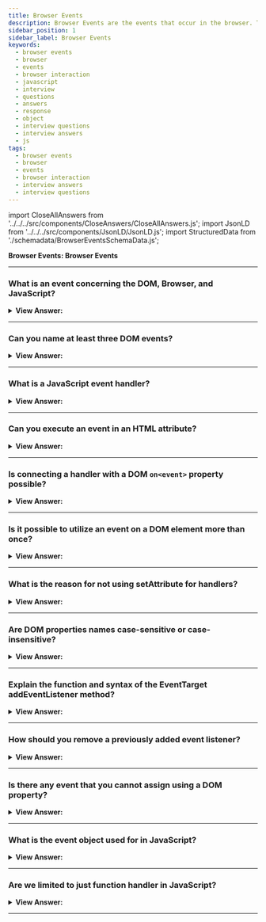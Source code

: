 ```yaml
---
title: Browser Events
description: Browser Events are the events that occur in the browser. They are used to interact with the browser. - JavaScript Interview Questions & Answers
sidebar_position: 1
sidebar_label: Browser Events
keywords:
  - browser events
  - browser
  - events
  - browser interaction
  - javascript
  - interview
  - questions
  - answers
  - response
  - object
  - interview questions
  - interview answers
  - js
tags:
  - browser events
  - browser
  - events
  - browser interaction
  - interview answers
  - interview questions
---
```


import CloseAllAnswers from '../../../src/components/CloseAnswers/CloseAllAnswers.js';
import JsonLD from '../../../src/components/JsonLD/JsonLD.js';
import StructuredData from './schemadata/BrowserEventsSchemaData.js';

<JsonLD data={StructuredData} />

<head>
  <title>Browser Events | JavaScript Frontend Phone Interview Answer</title>
</head>

**Browser Events: Browser Events**

<CloseAllAnswers />

---

### What is an event concerning the DOM, Browser, and JavaScript?

<details>
  <summary><strong>View Answer:</strong></summary>
  <div>
  <div><strong>Interview Response:</strong> An event is a signal that something has happened. All DOM nodes generate such signals (but events are not limited to DOM).
    </div>
  </div>
</details>

---

### Can you name at least three DOM events?

<details>
  <summary><strong>View Answer:</strong></summary>
  <div>
  <div><strong>Interview Response:</strong> There are several DOM events, including mouse, keyboard, form element, document, and CSS events. The most common is mouse and keyboard events, like mouse click and keyboard `keydown` events.
    </div>
  </div>
</details>

---

### What is a JavaScript event handler?

<details>
  <summary><strong>View Answer:</strong></summary>
  <div>
  <div><strong>Interview Response:</strong> A JavaScript event handler is a function that runs in the case of an event. Handlers are a way to run JavaScript code in case of user actions. There are several ways to assign a handler.
    </div>
  </div>
</details>

---

### Can you execute an event in an HTML attribute?

<details>
  <summary><strong>View Answer:</strong></summary>
  <div>
  <div><strong>Interview Response:</strong> We can set an event handler in HTML with an attribute named on&#8249;event&#8250;. The onevent handlers are properties on specific DOM elements to manage how that element reacts to events. The onevent handler usually gets named with the event it reacts to, like onclick, onkeypress, and onfocus.</div><br />
  <div><strong>Technical Response:</strong> You can set an event handler in HTML with an attribute named on&#8249;event&#8250;. The onevent handlers are properties on particular DOM elements to manage how that element reacts to events. Elements can be interactive (links, buttons, images, forms, and more.) or non-interactive (such as the base &#8249;body&#8250; element). The onevent handler usually gets named with the event it reacts to, like onclick, onkeypress, and onfocus. You can specify an on&#8249;…&#8250; event handler for a particular event (such as click) for a given object differently. An HTML attribute is not a convenient place to write tons of code. So, it gets recommended to us that we write an event handler. As we know, HTML attribute names are not case-sensitive, so ONCLICK works as well as onClick and onCLICK… But usually, attributes are lowercased: onclick.
  </div><br />
  <div><strong className="codeExample">Code Example:</strong> HTML Event Attribute onclick<br /><br />

  <div></div>

```js
<!-- alerts Click! in the browser -->
<input value="Click me" onclick="alert('Click!')" type="button">
```

  </div><br />
  <div><strong className="codeExample">Code Example:</strong> Event Handler (recommended)<br /><br />

  <div></div>

```html
<script>
  function countRabbits() {
    for (let i = 1; i <= 3; i++) {
      alert('Rabbit number ' + i);
    }
  }
</script>

<input type="button" onclick="countRabbits()" value="Count rabbits!" />
```

  </div>
  </div>
</details>

---

### Is connecting a handler with a DOM `on<event>` property possible?

<details>
  <summary><strong>View Answer:</strong></summary>
  <div>
  <div><strong>Interview Response:</strong> Yes, we can assign a handler using a DOM property on&#8249;event&#8250;. If the handler is assigned using an HTML attribute, the browser reads it, creates a new function from the attribute content, and writes it to the DOM property. This action is similar to using a function as an event handler, but it’s less direct.
    </div><br />
  <div><strong className="codeExample">Code Example:</strong><br /><br />

  <div></div>

```html
<input id="elem" type="button" value="Click me" />
<script>
  elem.onclick = function () {
    alert('Thank you');
  };
</script>
```

  </div>
  </div>
</details>

---

### Is it possible to utilize an event on a DOM element more than once?

<details>
  <summary><strong>View Answer:</strong></summary>
  <div>
  <div><strong>Interview Response:</strong> No, not directly; the second event gets overwritten, and the current event returns the second value. We have to implement an event listener if we intend to add more than one handler.
    </div><br />
  <div><strong className="codeExample">Code Example:</strong><br /><br />

  <div></div>

```html
<input type="button" id="elem" onclick="alert('Before')" value="Click me" />
<script>
  elem.onclick = function () {
    // overwrites the existing handler
    alert('After'); // only this After will be shown
  };
</script>
```

  </div>
  </div>
</details>

---

### What is the reason for not using setAttribute for handlers?

<details>
  <summary><strong>View Answer:</strong></summary>
  <div>
  <div><strong>Interview Response:</strong> The reason behind not using setAttribute for handlers is that attributes are always a string so that the function becomes a string instead of a function.
    </div><br />
  <div><strong className="codeExample">Code Example:</strong> This will not work!<br /><br />

  <div></div>

```js
// a click on <body> will generate errors,
// because attributes are always strings, function becomes a string
document.body.setAttribute('onclick', function () {
  alert(1);
});
```

  </div>
  </div>
</details>

---

### Are DOM properties names case-sensitive or case-insensitive?

<details>
  <summary><strong>View Answer:</strong></summary>
  <div>
  <div><strong>Interview Response:</strong> DOM property names are case-sensitive. We should assign a handler to elem.onclick, not elem.ONCLICK.
    </div>
  </div>
</details>

---

### Explain the function and syntax of the EventTarget addEventListener method?

<details>
  <summary><strong>View Answer:</strong></summary>
  <div>
  <div><strong>Interview Response:</strong> The EventTarget method addEventListener(event, target, options) sets up a function call whenever the specified event gets delivered to the target. Typical targets are Element, Document, and Window, but the target may be any object that supports events (such as XMLHttpRequest).
    </div><br />
  <div><strong className="codeExample">Syntax:</strong><br /><br />

  <div></div>

```js
target.addEventListener(event, handler [, options]);
target.addEventListener(event, handler [, useCapture]);
target.addEventListener(event, handler [, useCapture, wantsUntrusted
    // This API has not been standardized.
]); // Gecko/Mozilla only
```

  </div><br />
  <div><strong className="codeExample">Code Example:</strong><br /><br />

  <div></div>

```html
<input id="elem" type="button" value="Click me" />

<script>
  function handler1() {
    alert('Thanks!');
  }

  function handler2() {
    alert('Thanks again!');
  }

  elem.onclick = () => alert('Hello');
  elem.addEventListener('click', handler1); // Thanks!
  elem.addEventListener('click', handler2); // Thanks again!
</script>
```

  </div>
  </div>
</details>

---

### How should you remove a previously added event listener?

<details>
  <summary><strong>View Answer:</strong></summary>
  <div>
  <div><strong>Interview Response:</strong> To remove an event that gets added, use the removeEventListener(event, handler) function. We should pass the same function that we previously allocated to delete a handler. We cannot remove the function if it does not get stored in a variable. There are no techniques available for "reading back" handlers given by addEventListener.
    </div><br />
  <div><strong className="codeExample">Code Example:</strong><br /><br />

  <div></div>

```html
<script>
  function handler() {
    alert('Thanks!');
  }

  input.addEventListener('click', handler);
  // ....
  input.removeEventListener('click', handler);
</script>
```

  </div>
  </div>
</details>

---

### Is there any event that you cannot assign using a DOM property?

<details>
  <summary><strong>View Answer:</strong></summary>
  <div>
  <div><strong>Interview Response:</strong> Yes, there are events that a DOM property cannot assign. Only when using addEventListener. The DOMContentLoaded event, for example, is triggered when the page is loaded and the DOM gets created, and the addEventListener method is more adaptive in this case.
    </div><br />
  <div><strong className="codeExample">Code Example:</strong><br /><br />

  <div></div>

```js
// will never run
document.onDOMContentLoaded = function() {
  alert("DOM built");
};

// this way it works
document.addEventListener("DOMContentLoaded", function() {
  alert("DOM built");
});
```

  </div>
  </div>
</details>

---

### What is the event object used for in JavaScript?

<details>
  <summary><strong>View Answer:</strong></summary>
  <div>
  <div><strong>Interview Response:</strong> Web developers use the event object for various actions, including getting the event type, current target, and window relative coordinates of the current during point events. The event object can be called directly in HTML attributes or inside our scripts.
    </div><br />
  <div><strong className="codeExample">Code Example:</strong><br /><br />

  <div></div>

```html
<!-- event.type returns the type of event (onclick: click) -->
<input type="button" onclick="alert(event.type)" value="Event type" />

```

  </div>
  </div>
</details>

---

### Are we limited to just function handler in JavaScript?

<details>
  <summary><strong>View Answer:</strong></summary>
  <div>
  <div><strong>Interview Response:</strong> We can assign not just a function but also an object as an event handler using addEventListener. When an event occurs, the object handler method gets invoked, and we could also use a class as another approach.
    </div><br />
  <div><strong className="codeExample">Code Example:</strong> Regular Object<br /><br />

  <div></div>

```html
<button id="elem">Click me</button>

<script>
  let obj = {
    handleEvent(event) {
      alert(event.type + ' at ' + event.currentTarget);
    },
  };

  elem.addEventListener('click', obj);
</script>
```

  </div><br />
  <div><strong className="codeExample">Code Example:</strong> Class<br /><br />

  <div></div>

```html
<button id="elem">Click me</button>

<script>
  class Menu {
    handleEvent(event) {
      switch (event.type) {
        case 'mousedown':
          elem.innerHTML = 'Mouse button pressed';
          break;
        case 'mouseup':
          elem.innerHTML += '...and released.';
          break;
      }
    }
  }

  let menu = new Menu();
  elem.addEventListener('mousedown', menu);
  elem.addEventListener('mouseup', menu);
</script>
```

  </div>
  </div>
</details>

---
